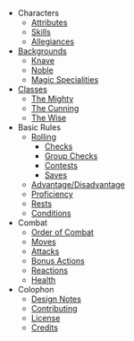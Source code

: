 + Characters
  + [Attributes](pages/characters/attributes.md)
  + [Skills](pages/characters/skills.md)
  + [Allegiances](pages/characters/allegiances.md)
+ [Backgrounds](pages/backgrounds/index.md)
  + [Knave](pages/backgrounds/knave.md)
  + [Noble](pages/backgrounds/noble.md)
  + [Magic Specialities](pages/backgrounds/magic.md)
+ [Classes](pages/classes/index.md)
  + [The Mighty](pages/classes/mighty.md)
  + [The Cunning](pages/classes/cunning.md)
  + [The Wise](pages/classes/wise.md)
+ Basic Rules
  + [Rolling](pages/rules/rolling.md)
    + [Checks](pages/rules/rolling/checks.md)
    + [Group Checks](pages/rules/rolling/group.md)
    + [Contests](pages/rules/rolling/contests.md)
    + [Saves](pages/rules/rolling/saves.md)
  + [Advantage/Disadvantage](pages/rules/advantage.md)
  + [Proficiency](pages/rules/proficiency.md)
  + [Rests](pages/rules/rests.md)
  + [Conditions](pages/rules/conditions.md)
+ Combat
  + [Order of Combat](pages/combat/order.md)
  + [Moves](pages/combat/moves.md)
  + [Attacks](pages/combat/attacks.md)
  + [Bonus Actions](pages/combat/bonus-actions.md)
  + [Reactions](pages/combat/reactions.md)
  + [Health](pages/combat/health.md)
+ Colophon
  + [Design Notes](design-notes.md)
  + [Contributing](contributing.md)
  + [License](license.md)
  + [Credits](credits.md)
